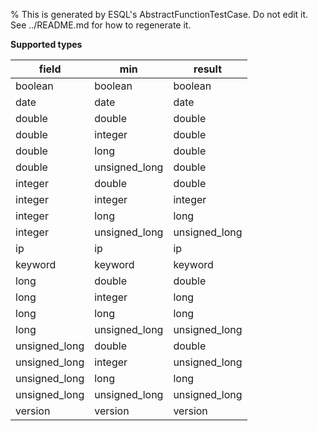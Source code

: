 % This is generated by ESQL's AbstractFunctionTestCase. Do not edit it. See ../README.md for how to regenerate it.

**Supported types**

| field | min | result |
| --- | --- | --- |
| boolean | boolean | boolean |
| date | date | date |
| double | double | double |
| double | integer | double |
| double | long | double |
| double | unsigned_long | double |
| integer | double | double |
| integer | integer | integer |
| integer | long | long |
| integer | unsigned_long | unsigned_long |
| ip | ip | ip |
| keyword | keyword | keyword |
| long | double | double |
| long | integer | long |
| long | long | long |
| long | unsigned_long | unsigned_long |
| unsigned_long | double | double |
| unsigned_long | integer | unsigned_long |
| unsigned_long | long | long |
| unsigned_long | unsigned_long | unsigned_long |
| version | version | version |

